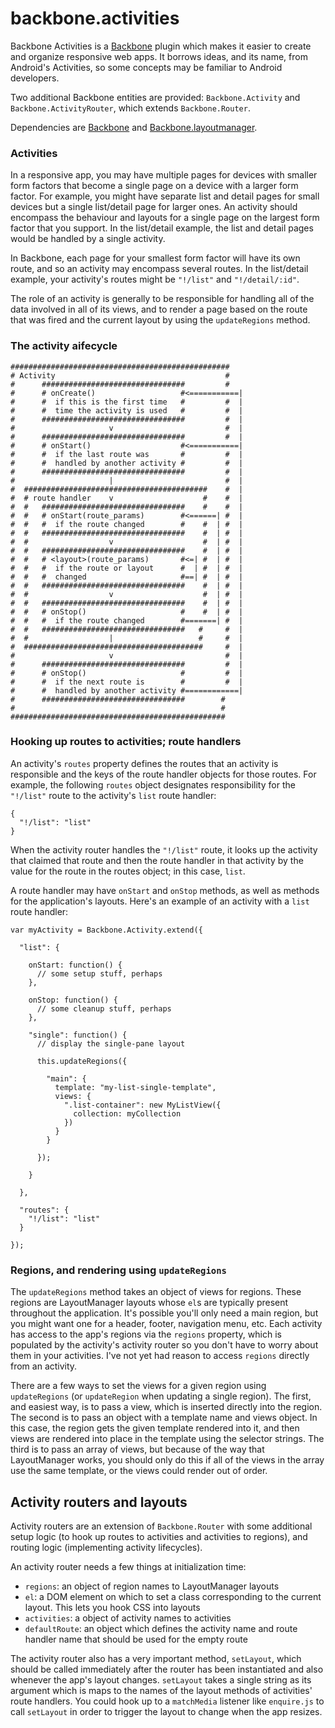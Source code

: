 backbone.activities
===================

Backbone Activities is a [Backbone](https://github.com/documentcloud/backbone) plugin which makes it easier to create and organize responsive web apps. It borrows ideas, and its name, from Android's Activities, so some concepts may be familiar to Android developers.

Two additional Backbone entities are provided: `Backbone.Activity` and `Backbone.ActivityRouter`, which extends `Backbone.Router`.

Dependencies are [Backbone](https://github.com/documentcloud/backbone) and [Backbone.layoutmanager](https://github.com/tbranyen/backbone.layoutmanager).


### Activities
In a responsive app, you may have multiple pages for devices with smaller form factors that become a single page on a device with a larger form factor. For example, you might have separate list and detail pages for small devices but a single list/detail page for larger ones. An activity should encompass the behaviour and layouts for a single page on the largest form factor that you support. In the list/detail example, the list and detail pages would be handled by a single activity.

In Backbone, each page for your smallest form factor will have its own route, and so an activity may encompass several routes. In the list/detail example, your activity's routes might be `"!/list"` and `"!/detail/:id"`.

The role of an activity is generally to be responsible for handling all of the data involved in all of its views, and to render a page based on the route that was fired and the current layout by using the `updateRegions` method.

### The activity aifecycle
```
#################################################
# Activity                                      #
#      ################################         #
#      # onCreate()                   #<===========|
#      #  if this is the first time   #         #  |
#      #  time the activity is used   #         #  |
#      ################################         #  |
#                     v                         #  |
#      ################################         #  |
#      # onStart()                    #<===========|
#      #  if the last route was       #         #  |
#      #  handled by another activity #         #  |
#      ################################         #  |
#                     |                         #  |
#  #########################################    #  |
#  # route handler    v                    #    #  |
#  #   ################################    #    #  |
#  #   # onStart(route_params)        #<======| #  |
#  #   #  if the route changed        #    #  | #  |
#  #   ################################    #  | #  |
#  #                  v                    #  | #  |
#  #   ################################    #  | #  |
#  #   # <layout>(route_params)       #<=| #  | #  |
#  #   #  if the route or layout      #  | #  | #  |
#  #   #  changed                     #==| #  | #  |
#  #   ################################    #  | #  |
#  #                  v                    #  | #  |
#  #   ################################    #  | #  |
#  #   # onStop()                     #    #  | #  |
#  #   #  if the route changed        #=======| #  |
#  #   ################################   #     #  |
#  #                  |                   #     #  |
#  ########################################     #  |
#                     v                         #  |
#      ################################         #  |
#      # onStop()                     #         #  |
#      #  if the next route is        #         #  |
#      #  handled by another activity #============|
#      ################################        #
#                                              #
################################################

```

### Hooking up routes to activities; route handlers
An activity's `routes` property defines the routes that an activity is responsible and the keys of the route handler objects for those routes. For example, the following `routes` object designates responsibility for the `"!/list"` route to the activity's `list` route handler:

```
{
  "!/list": "list"
}
```

When the activity router handles the `"!/list"` route, it looks up the activity that claimed that route and then the route handler in that activity by the value for the route in the routes object; in this case, `list`.

A route handler may have `onStart` and `onStop` methods, as well as methods for the application's layouts. Here's an example of an activity with a `list` route handler:

```
var myActivity = Backbone.Activity.extend({
  
  "list": {

    onStart: function() {
      // some setup stuff, perhaps
    },

    onStop: function() {
      // some cleanup stuff, perhaps
    },

    "single": function() {
      // display the single-pane layout

      this.updateRegions({

        "main": {
          template: "my-list-single-template",
          views: {
            ".list-container": new MyListView({ 
              collection: myCollection 
            })
          }
        }

      });

    }

  },

  "routes": {
    "!/list": "list"
  }

});
```

### Regions, and rendering using `updateRegions`
The `updateRegions` method takes an object of views for regions. These regions are LayoutManager layouts whose `el`s are typically present throughout the application. It's possible you'll only need a main region, but you might want one for a header, footer, navigation menu, etc. Each activity has access to the app's regions via the `regions` property, which is populated by the activity's activity router so you don't have to worry about them in your activities. I've not yet had reason to access `regions` directly from an activity.

There are a few ways to set the views for a given region using `updateRegions` (or `updateRegion` when updating a single region). The first, and easiest way, is to pass a view, which is inserted directly into the region. The second is to pass an object with a template name and views object. In this case, the region gets the given template rendered into it, and then views are rendered into place in the template using the selector strings. The third is to pass an array of views, but because of the way that LayoutManager works, you should only do this if all of the views in the array use the same template, or the views could render out of order.

## Activity routers and layouts
Activity routers are an extension of `Backbone.Router` with some additional setup logic (to hook up routes to activities and activities to regions), and routing logic (implementing activity lifecycles).

An activity router needs a few things at initialization time:
- `regions`: an object of region names to LayoutManager layouts
- `el`: a DOM element on which to set a class corresponding to the current layout. This lets you hook CSS into layouts
- `activities`: a object of activity names to activities
- `defaultRoute`: an object which defines the activity name and route handler name that should be used for the empty route

The activity router also has a very important method, `setLayout`, which should be called immediately after the router has been instantiated and also whenever the app's layout changes. `setLayout` takes a single string as its argument which is maps to the names of the layout methods of activities' route handlers. You could hook up to a `matchMedia` listener like `enquire.js` to call `setLayout` in order to trigger the layout to change when the app resizes.
